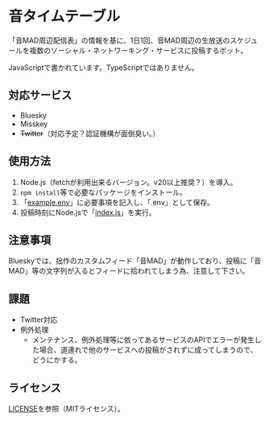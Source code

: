 # 音タイムテーブル

「音MAD周辺配信表」の情報を基に、1日1回、音MAD周辺の生放送のスケジュールを複数のソーシャル・ネットワーキング・サービスに投稿するボット。

JavaScriptで書かれています。TypeScriptではありません。

## 対応サービス

- Bluesky
- Misskey
- ~~Twitter~~（対応予定？認証機構が面倒臭い。）

## 使用方法

1. Node.js（fetchが利用出来るバージョン。v20以上推奨？）を導入。
2. `npm install`等で必要なパッケージをインストール。
3. 「[example.env](example.env)」に必要事項を記入し、「.env」として保存。
4. 投稿時刻にNode.jsで「[index.js](index.js)」を実行。

## 注意事項

Blueskyでは、拙作のカスタムフィード「音MAD」が動作しており、投稿に「音MAD」等の文字列が入るとフィードに拾われてしまう為、注意して下さい。

## 課題

- Twitter対応
- 例外処理
	- メンテナンス、例外処理等に依ってあるサービスのAPIでエラーが発生した場合、道連れで他のサービスへの投稿がされずに成ってしまうので、どうにかする。

## ライセンス

[LICENSE](LICENSE)を参照（MITライセンス）。
